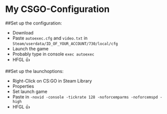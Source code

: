 # My CSGO-Configuration

##Set up the configuration:
- Download
- Paste `autoexec.cfg` and `video.txt` in `Steam/userdata/ID_OF_YOUR_ACCOUNT/730/local/cfg`
- Launch the game
- Probably type in console `exec autoexec`
- HFGL :+1:

##Set up the launchoptions:
- Right-Click on CS:GO in Steam Library
- Properties
- Set launch game
- Paste in `-novid -console -tickrate 128 -noforcemparms -noforcemspd -high`
- HFGL :+1:
